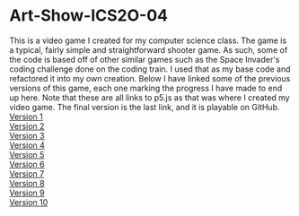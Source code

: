 # Art-Show-ICS2O-04
This is a video game I created for my computer science class. The game is a typical, fairly simple and straightforward shooter game. As such, some of the code is based off of other similar games such as the Space Invader's coding challenge done on the coding train. I used that as my base code and refactored it into my own creation. Below I have linked some of the previous versions of this game, each one marking the progress I have made to end up here. Note that these are all links to p5.js as that was where I created my video game. The final version is the last link, and it is playable on GitHub. <br />
[Version 1](https://editor.p5js.org/vbala3/sketches/MAaq9-ucX) <br />
[Version 2](https://editor.p5js.org/vbala3/sketches/MAaq9-ucX) <br />
[Version 3](https://editor.p5js.org/vbala3/sketches/MAaq9-ucX) <br />
[Version 4](https://editor.p5js.org/vbala3/sketches/MAaq9-ucX) <br />
[Version 5](https://editor.p5js.org/vbala3/sketches/MAaq9-ucX) <br />
[Version 6](https://editor.p5js.org/vbala3/sketches/MAaq9-ucX) <br />
[Version 7](https://editor.p5js.org/vbala3/sketches/MAaq9-ucX) <br />
[Version 8](https://editor.p5js.org/vbala3/sketches/MAaq9-ucX) <br />
[Version 9](https://editor.p5js.org/vbala3/sketches/MAaq9-ucX) <br />
[Version 10](https://editor.p5js.org/vbala3/sketches/MAaq9-ucX) <br />
